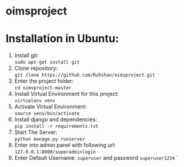 # oimsproject
# Installation in Ubuntu:
1. Install git:  
   `sudo apt-get install git`
2. Clone repository:  
   `git clone https://github.com/Ruhshan/oimsproject.git`
3. Enter the project folder:  
   `cd oimsproject-master`
4. Install Virtual Environment for this project:  
   `virtualenv venv`
5. Activate Virtual Environment:  
   `source venv/bin/activate`
4. Install django and dependencies:  
   `pip install -r requirements.txt`
5. Start The Server:  
   `python manage.py runserver`
6. Enter into admin panel with following url:  
   `127.0.0.1:8000/superadminlogin`
7. Enter Default Username: `superuser` and password `superuser1234`
`
